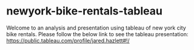 # newyork-bike-rentals-tableau
Welcome to an analysis and presentation using tableau of new york city bike rentals.
Please follow the below link to see the tableau presentation:
https://public.tableau.com/profile/jared.hazlett#!/
